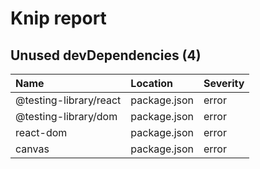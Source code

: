 # Knip report

## Unused devDependencies (4)

| Name                   | Location     | Severity |
| :--------------------- | :----------- | :------- |
| @testing-library/react | package.json | error    |
| @testing-library/dom   | package.json | error    |
| react-dom              | package.json | error    |
| canvas                 | package.json | error    |
